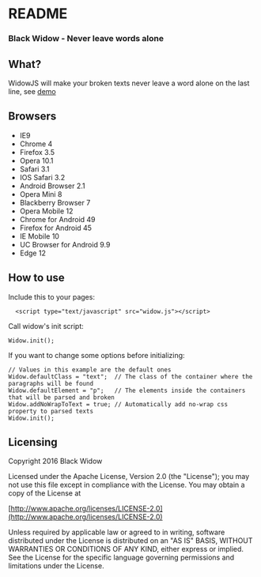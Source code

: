 # README

### Black Widow - Never leave words alone

## What?
WidowJS will make your broken texts never leave a word alone on the last line, see [demo](http://justdigital.github.io/black-widow/)

## Browsers
  
  - IE9
  - Chrome 4
  - Firefox 3.5
  - Opera 10.1
  - Safari 3.1
  - IOS Safari 3.2
  - Android Browser 2.1
  - Opera Mini 8
  - Blackberry Browser 7
  - Opera Mobile 12
  - Chrome for Android 49
  - Firefox for Android 45
  - IE Mobile 10
  - UC Browser for Android 9.9
  - Edge 12

## How to use

Include this to your pages:
```
  <script type="text/javascript" src="widow.js"></script>
```
Call widow's init script:
```
Widow.init(); 
```

If you want to change some options before initializing:
```
// Values in this example are the default ones
Widow.defaultClass = "text";  // The class of the container where the paragraphs will be found
Widow.defaultElement = "p";   // The elements inside the containers that will be parsed and broken
Widow.addNoWrapToText = true; // Automatically add no-wrap css property to parsed texts
Widow.init(); 
```

## Licensing

Copyright 2016 Black Widow

Licensed under the Apache License, Version 2.0 (the "License");
you may not use this file except in compliance with the License.
You may obtain a copy of the License at

[http://www.apache.org/licenses/LICENSE-2.0](http://www.apache.org/licenses/LICENSE-2.0)

Unless required by applicable law or agreed to in writing, software
distributed under the License is distributed on an "AS IS" BASIS,
WITHOUT WARRANTIES OR CONDITIONS OF ANY KIND, either express or implied.
See the License for the specific language governing permissions and
limitations under the License.
